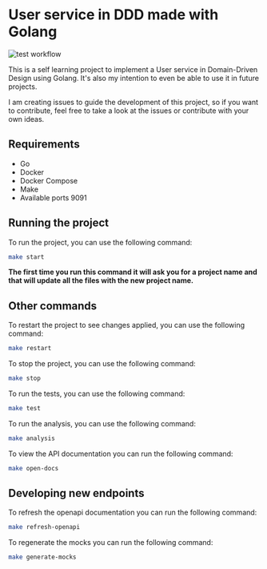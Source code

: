 # User service in DDD made with Golang

![test workflow](https://github.com/jperdior/user-service/actions/workflows/test.yml/badge.svg)

This is a self learning project to implement a User service in Domain-Driven Design using Golang. It's also my intention to even be able to use it in future projects.

I am creating issues to guide the development of this project, so if you want to contribute, feel free to take a look at the issues or contribute with your own ideas.

## Requirements

- Go
- Docker
- Docker Compose
- Make
- Available ports 9091

## Running the project

To run the project, you can use the following command:

```bash
make start
```

**The first time you run this command it will ask you for a project name and that will update all the files with the new project name.**

## Other commands

To restart the project to see changes applied, you can use the following command:

```bash
make restart
```

To stop the project, you can use the following command:

```bash
make stop
```

To run the tests, you can use the following command:

```bash
make test
```

To run the analysis, you can use the following command:

```bash
make analysis
```
To view the API documentation you can run the following command:

```bash
make open-docs
```

## Developing new endpoints

To refresh the openapi documentation you can run the following command:

```bash
make refresh-openapi
```

To regenerate the mocks you can run the following command:

```bash
make generate-mocks
```